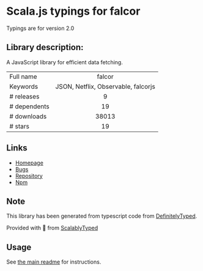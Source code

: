 
# Scala.js typings for falcor

Typings are for version 2.0

## Library description:
A JavaScript library for efficient data fetching.

|                    |                 |
| ------------------ | :-------------: |
| Full name          | falcor |
| Keywords           | JSON, Netflix, Observable, falcorjs |
| # releases         | 9 |
| # dependents       | 19 |
| # downloads        | 38013 |
| # stars            | 19 |

## Links
- [Homepage](https://github.com/Netflix/falcor)
- [Bugs](https://github.com/Netflix/falcor/issues)
- [Repository](https://github.com/Netflix/falcor)
- [Npm](https://www.npmjs.com/package/falcor)
    


## Note
This library has been generated from typescript code from [DefinitelyTyped](https://definitelytyped.org).

Provided with :purple_heart: from [ScalablyTyped](https://github.com/oyvindberg/ScalablyTyped)

## Usage
See [the main readme](../../readme.md) for instructions.



